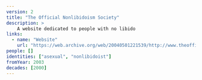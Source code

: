 ```yaml
---
version: 2
title: "The Official Nonlibidoism Society"
description: >
    A website dedicated to people with no libido
links:
  - name: "Website"
    url: "https://web.archive.org/web/20040501221539/http://www.theofficialasexualsociety.com:80/index.html"
people: []
identities: ["asexual", "nonlibidoist"]
fromYear: 2003
decades: [2000]
---
```

